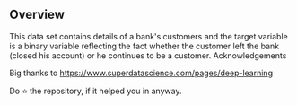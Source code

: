 ## Overview
This data set contains details of a bank's customers and the target variable is a binary variable reflecting the fact whether the customer left the bank (closed his account) or he continues to be a customer.
Acknowledgements


Big thanks to https://www.superdatascience.com/pages/deep-learning

Do ⭐ the repository, if it helped you in anyway.
